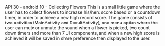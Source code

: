 API 30 - android 10 - Collecting Flowers
This is a small little game where the user has to collect flowers to increase his/hers score based on a countdown timer, in order to achieve a new high record score.
The game consists of two activities (MainActivity and ResultActivity), one menu option where the user can mute or unmute the sound when a flower is picked, two count
down timers and more than 7 UI components, and when a new high score is achieved it will be saved in share preference then displayed to the user.
